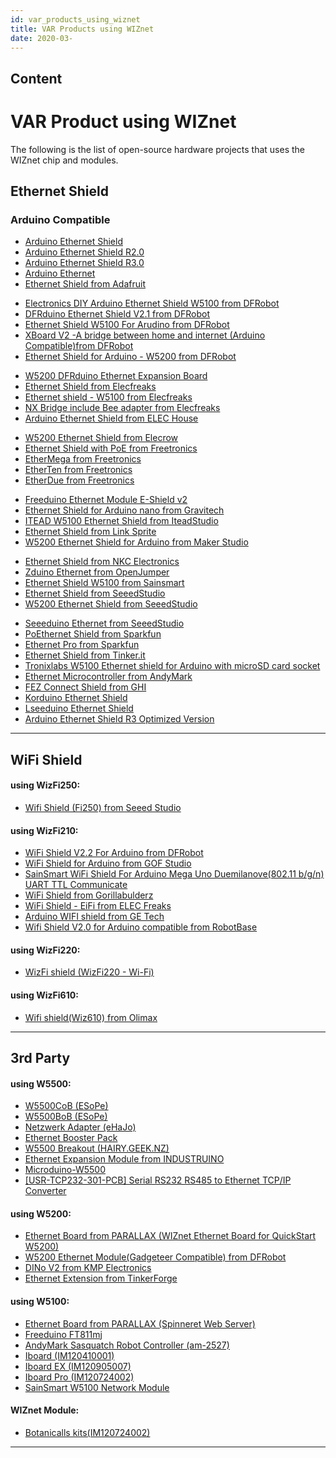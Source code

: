 ```yaml
---
id: var_products_using_wiznet
title: VAR Products using WIZnet
date: 2020-03-
---
```



## Content
# VAR Product using WIZnet

The following is the list of open-source hardware projects that uses the
WIZnet chip and modules.

## Ethernet Shield

### Arduino Compatible

  - [Arduino Ethernet
    Shield]()
  - [Arduino Ethernet Shield
    R2.0]()
  - [Arduino Ethernet Shield
    R3.0]()
  - [Arduino Ethernet]()
  - [Ethernet Shield from
    Adafruit]()

<!-- end list -->

  - [Electronics DIY Arduino Ethernet Shield W5100 from DFRobot]()
  - [DFRduino Ethernet Shield V2.1 from DFRobot]()
  - [Ethernet Shield W5100 For Arudino from DFRobot]()
  - [XBoard V2 -A bridge between home and internet (Arduino Compatible)from DFRobot]()
  - [Ethernet Shield for Arduino - W5200 from DFRobot]()
  
<!-- end list -->  
  
  - [W5200 DFRduino Ethernet Expansion Board]()
  - [Ethernet Shield from Elecfreaks]()
  - [Ethernet shield - W5100 from Elecfreaks]()
  - [NX Bridge include Bee adapter from Elecfreaks]()
  - [Arduino Ethernet Shield from ELEC House]()

<!-- end list -->

  - [W5200 Ethernet Shield from Elecrow]()
  - [Ethernet Shield with PoE from Freetronics]()
  - [EtherMega from Freetronics]()
  - [EtherTen from Freetronics]()
  - [EtherDue from Freetronics]()

<!-- end list -->

  - [Freeduino Ethernet Module E-Shield v2]()
  - [Ethernet Shield for Arduino nano from Gravitech]()
  - [ITEAD W5100 Ethernet Shield from IteadStudio]()
  - [Ethernet Shield from Link Sprite]()
  - [W5200 Ethernet Shield for Arduino from Maker Studio]()

<!-- end list -->

  - [Ethernet Shield from NKC Electronics]()
  - [Zduino Ethernet from OpenJumper]()
  - [Ethernet Shield W5100 from Sainsmart]()
  - [Ethernet Shield from SeeedStudio]()
  - [W5200 Ethernet Shield from SeeedStudio]()

<!-- end list -->

  - [Seeeduino Ethernet from SeeedStudio]()
  - [PoEthernet Shield from Sparkfun]()
  - [Ethernet Pro from Sparkfun]()
  - [Ethernet Shield from Tinker.it]()
  - [Tronixlabs W5100 Ethernet shield for Arduino with microSD card socket]()
  - [Ethernet Microcontroller from AndyMark]()
  - [FEZ Connect Shield from GHI]()
  - [Korduino Ethernet Shield]()
  - [Lseeduino Ethernet Shield]()
  - [Arduino Ethernet Shield R3 Optimized Version]()

-----

## WiFi Shield

#### using WizFi250:

  - [Wifi Shield (Fi250) from Seeed
    Studio]()

#### using WizFi210:

  - [WiFi Shield V2.2 For Arduino from
    DFRobot]()
  - [WiFi Shield for Arduino from GOF
    Studio]()
  - [SainSmart WiFi Shield For Arduino Mega Uno Duemilanove(802.11
    b/g/n) UART TTL
    Communicate]()
  - [WiFi Shield from
    Gorillabulderz]()
  - [WiFi Shield - EiFi from ELEC
    Freaks]()
  - [Arduino WIFI shield from GE
    Tech]()
  - [Wifi Shield V2.0 for Arduino compatible from
    RobotBase]()
    

#### using WizFi220:

  - [WizFi shield (WizFi220 -
    Wi-Fi)]()

#### using WizFi610:

  - [Wifi shield(Wiz610) from
    Olimax]()

-----
## 3rd Party

#### using W5500:

  - [W5500CoB
    (ESoPe)]()
  - [W5500BoB
    (ESoPe)]()
  - [Netzwerk Adapter
    (eHaJo)]()
  - [Ethernet Booster
    Pack]()
  - [W5500 Breakout
    (HAIRY.GEEK.NZ)]()
  - [Ethernet Expansion Module from
    INDUSTRUINO]()
  - [Microduino-W5500]()
  - [\[USR-TCP232-301-PCB\] Serial RS232 RS485 to Ethernet TCP/IP
    Converter]()

#### using W5200:

  - [Ethernet Board from PARALLAX (WIZnet Ethernet Board for QuickStart
    W5200)]()
  - [W5200 Ethernet Module(Gadgeteer Compatible) from
    DFRobot]()
  - [DINo V2 from KMP
    Electronics]()
  - [Ethernet Extension from
    TinkerForge]()

#### using W5100:

  - [Ethernet Board from PARALLAX (Spinneret Web
    Server)]()
  - [Freeduino
    FT811mj]()
  - [AndyMark Sasquatch Robot Controller
    (am-2527)]()
  - [Iboard
    (IM120410001)]()
  - [Iboard EX
    (IM120905007)]()
  - [Iboard Pro
    (IM120724002)]()
  - [SainSmart W5100 Network
    Module]()

#### WIZnet Module:

  - [Botanicalls
    kits(IM120724002)]()

-----
